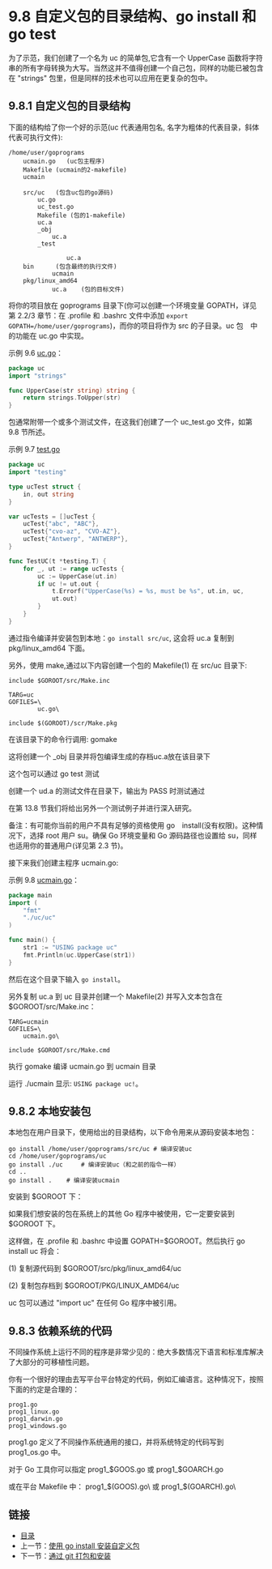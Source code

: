 # 9.8 自定义包的目录结构、go install 和 go test

为了示范，我们创建了一个名为 uc 的简单包,它含有一个 UpperCase 函数将字符串的所有字母转换为大写。当然这并不值得创建一个自己包，同样的功能已被包含在 "strings" 包里，但是同样的技术也可以应用在更复杂的包中。

## 9.8.1 自定义包的目录结构

下面的结构给了你一个好的示范(uc 代表通用包名, 名字为粗体的代表目录，斜体代表可执行文件):

	/home/user/goprograms		ucmain.go	(uc包主程序)		Makefile (ucmain的2-makefile)		ucmain		src/uc	 (包含uc包的go源码)			uc.go		 	uc_test.go		 	Makefile (包的1-makefile)		 	uc.a		 	_obj				uc.a			_test					uc.a		bin		 (包含最终的执行文件)			 	ucmain		pkg/linux_amd64				uc.a	(包的目标文件)
将你的项目放在 goprograms 目录下(你可以创建一个环境变量 GOPATH，详见第 2.2/3 章节：在 .profile 和 .bashrc 文件中添加 `export GOPATH=/home/user/goprograms`)，而你的项目将作为 src 的子目录。uc 包　中的功能在 uc.go 中实现。

示例 9.6 [uc.go](examples/chapter_9/uc.go)：

```go
package uc
import "strings"

func UpperCase(str string) string {
	return strings.ToUpper(str)
}
```

包通常附带一个或多个测试文件，在这我们创建了一个 uc_test.go 文件，如第 9.8 节所述。

示例 9.7 [test.go](examples/chapter_9/uc.go)

```go
package uc
import "testing"

type ucTest struct {
	in, out string
}

var ucTests = []ucTest {
	ucTest{"abc", "ABC"},
	ucTest{"cvo-az", "CVO-AZ"},
	ucTest{"Antwerp", "ANTWERP"},
}

func TestUC(t *testing.T) {
	for _, ut := range ucTests {
		uc := UpperCase(ut.in)
		if uc != ut.out {
			t.Errorf("UpperCase(%s) = %s, must be %s", ut.in, uc,
			ut.out)
		}
	}
}
```

通过指令编译并安装包到本地：`go install src/uc`, 这会将 uc.a 复制到 pkg/linux_amd64 下面。

另外，使用 make,通过以下内容创建一个包的 Makefile(1) 在 src/uc 目录下:

	include $GOROOT/src/Make.inc

	TARG=uc
	GOFILES=\
			uc.go\

	include $(GOROOT)/scr/Make.pkg

在该目录下的命令行调用: gomake

这将创建一个 _obj 目录并将包编译生成的存档uc.a放在该目录下

这个包可以通过 go test 测试

创建一个 ud.a 的测试文件在目录下，输出为 PASS 时测试通过

在第 13.8 节我们将给出另外一个测试例子并进行深入研究。

备注：有可能你当前的用户不具有足够的资格使用 go　install(没有权限)。这种情况下，选择 root 用户 su。确保 Go 环境变量和 Go 源码路径也设置给 su，同样也适用你的普通用户(详见第 2.3 节)。

接下来我们创建主程序 ucmain.go:

示例 9.8 [ucmain.go](/examples/chapter_9/ucmain.go)：

```go
package main
import (
	"fmt"
	"./uc/uc"
)

func main() {
	str1 := "USING package uc"
	fmt.Println(uc.UpperCase(str1))
}
```

然后在这个目录下输入 `go install`。

另外复制 uc.a 到 uc 目录并创建一个 Makefile(2) 并写入文本包含在 $GOROOT/src/Make.inc：

	TARG=ucmain
	GOFILES=\
		ucmain.go\

	include $GOROOT/src/Make.cmd

执行 gomake 编译 ucmain.go 到 ucmain 目录

运行 ./ucmain 显示: `USING package uc!`。

## 9.8.2 本地安装包

本地包在用户目录下，使用给出的目录结构，以下命令用来从源码安装本地包：

	go install /home/user/goprograms/src/uc # 编译安装uc	cd /home/user/goprograms/uc	go install ./uc 	# 编译安装uc（和之前的指令一样）	cd ..	go install .	# 编译安装ucmain
安装到 $GOROOT 下：
如果我们想安装的包在系统上的其他 Go 程序中被使用，它一定要安装到 $GOROOT 下。
这样做，在 .profile 和 .bashrc 中设置 GOPATH=$GOROOT。然后执行 go install uc 将会：

(1) 复制源代码到 $GOROOT/src/pkg/linux_amd64/uc

(2) 复制包存档到 $GOROOT/PKG/LINUX_AMD64/uc

uc 包可以通过 "import uc" 在任何 Go 程序中被引用。

## 9.8.3 依赖系统的代码

不同操作系统上运行不同的程序是非常少见的：绝大多数情况下语言和标准库解决了大部分的可移植性问题。

你有一个很好的理由去写平台平台特定的代码，例如汇编语言。这种情况下，按照下面的约定是合理的：

	prog1.go	prog1_linux.go	prog1_darwin.go	prog1_windows.go
prog1.go 定义了不同操作系统通用的接口，并将系统特定的代码写到 prog1_os.go 中。
对于 Go 工具你可以指定 prog1_$GOOS.go 或 prog1_$GOARCH.go
或在平台 Makefile 中： prog1_$(GOOS).go\ 或 prog1_$(GOARCH).go\

## 链接

- [目录](directory.md)
- 上一节：[使用 go install 安装自定义包](09.7.md)
- 下一节：[通过 git 打包和安装](09.9.md)
